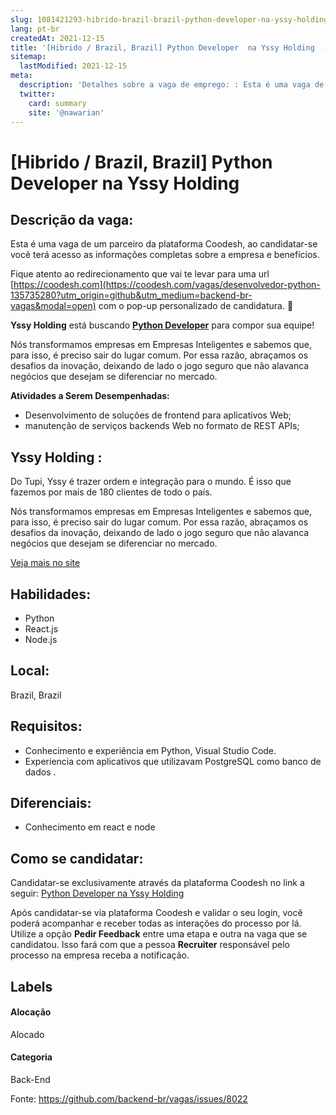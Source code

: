 ```yaml
---
slug: 1081421293-hibrido-brazil-brazil-python-developer-na-yssy-holding
lang: pt-br
createdAt: 2021-12-15
title: '[Hibrido / Brazil, Brazil] Python Developer  na Yssy Holding  - Vaga de Emprego'
sitemap:
  lastModified: 2021-12-15
meta:
  description: 'Detalhes sobre a vaga de emprego: : Esta é uma vaga de um parceiro da plataforma Coodesh, ao candidatar-se você terá acesso as informações completas sobre a empresa e benefícios.  Fique atento ao redirecionamento que vai te levar para uma url [https://coodesh.com](https://coodesh.com/vagas/desenvolvedor-python-135735280?utm_origin=github&utm_medium=backend-br-vagas&modal=open) com o pop-up personalizado de candidatura. 👋 <p><strong>Yssy Holding</strong> está buscando <strong><ins>Python Developer</ins></strong> para compor sua equipe!</p> <p>Nós transformamos empresas em Empresas Inteligentes e sabemos que, para isso, é preciso sair do lugar comum. Por essa razão, abraçamos os desafios da inovação, deixando de lado o jogo seguro que não alavanca negócios que desejam se diferenciar no mercado.</p> <p><strong>Atividades a Serem Desempenhadas:</strong></p> <ul> <li>Desenvolvimento de soluções de frontend para aplicativos Web;</li> <li>manutenção de serviços backends Web no formato de REST APIs;</li> </ul>'
  twitter:
    card: summary
    site: '@nawarian'
---
```


# [Hibrido / Brazil, Brazil] Python Developer  na Yssy Holding 

## Descrição da vaga: 
Esta é uma vaga de um parceiro da plataforma Coodesh, ao candidatar-se você terá acesso as informações completas sobre a empresa e benefícios.


Fique atento ao redirecionamento que vai te levar para uma url [https://coodesh.com](https://coodesh.com/vagas/desenvolvedor-python-135735280?utm_origin=github&utm_medium=backend-br-vagas&modal=open) com o pop-up personalizado de candidatura. 👋
<p><strong>Yssy Holding</strong> está buscando <strong><ins>Python Developer</ins></strong> para compor sua equipe!</p>
<p>Nós transformamos empresas em Empresas Inteligentes e sabemos que, para isso, é preciso sair do lugar comum. Por essa razão, abraçamos os desafios da inovação, deixando de lado o jogo seguro que não alavanca negócios que desejam se diferenciar no mercado.</p>
<p><strong>Atividades a Serem Desempenhadas:</strong></p>
<ul>
<li>Desenvolvimento de soluções de frontend para aplicativos Web;</li>
<li>manutenção de serviços backends Web no formato de REST APIs;</li>
</ul>

## Yssy Holding : 
 <p>Do Tupi, Yssy é trazer ordem e integração para o mundo. É isso que fazemos por mais de 180 clientes de todo o país.</p>
<p>Nós transformamos empresas em Empresas Inteligentes e sabemos que, para isso, é preciso sair do lugar comum. Por essa razão, abraçamos os desafios da inovação, deixando de lado o jogo seguro que não alavanca negócios que desejam se diferenciar no mercado.</p><a href='https://coodesh.com/empresas/yssy-holding'>Veja mais no site</a>

 ## Habilidades: 
 - Python 
- React.js 
- Node.js
## Local: 
 Brazil, Brazil
## Requisitos: 
 - Conhecimento e experiência em Python, Visual Studio Code.  
- Experiencia com aplicativos que utilizavam PostgreSQL como banco de dados .
## Diferenciais: 
 - Conhecimento em react e node

## Como se candidatar:
Candidatar-se exclusivamente através da plataforma Coodesh no link a seguir: [Python Developer  na Yssy Holding ](https://coodesh.com/vagas/desenvolvedor-python-135735280?utm_origin=github&utm_medium=backend-br-vagas&modal=open)


Após candidatar-se via plataforma Coodesh e validar o seu login, você poderá acompanhar e receber todas as interações do processo por lá. Utilize a opção **Pedir Feedback** entre uma etapa e outra na vaga que se candidatou. Isso fará com que a pessoa **Recruiter** responsável pelo processo na empresa receba a notificação.
## Labels
#### Alocação
Alocado
#### Categoria
Back-End

Fonte: https://github.com/backend-br/vagas/issues/8022